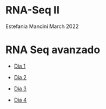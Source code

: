 RNA-Seq II
================
Estefania Mancini
March 2022

# RNA Seq avanzado

  - [Dia 1](dia1.md)

  - [Dia 2](dia2.md)

  - [Dia 3](dia3.md)

  - [Dia 4](dia4.md)



